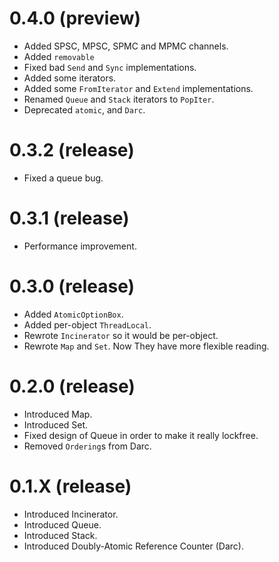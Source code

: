 # 0.4.0 (preview)
* Added SPSC, MPSC, SPMC and MPMC channels.
* Added `removable`
* Fixed bad `Send` and `Sync` implementations.
* Added some iterators.
* Added some `FromIterator` and `Extend` implementations.
* Renamed `Queue` and `Stack` iterators to `PopIter`.
* Deprecated `atomic`, and `Darc`.

# 0.3.2 (release)
* Fixed a queue bug.

# 0.3.1 (release)
* Performance improvement.

# 0.3.0 (release)
* Added `AtomicOptionBox`.
* Added per-object `ThreadLocal`.
* Rewrote `Incinerator` so it would be per-object.
* Rewrote `Map` and `Set`. Now They have more flexible reading.

# 0.2.0 (release)
* Introduced Map.
* Introduced Set.
* Fixed design of Queue in order to make it really lockfree.
* Removed `Ordering`s from Darc.

# 0.1.X (release)
* Introduced Incinerator.
* Introduced Queue.
* Introduced Stack.
* Introduced Doubly-Atomic Reference Counter (Darc).
